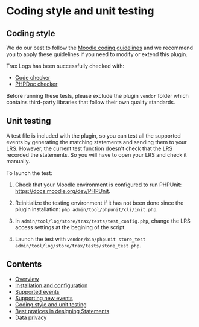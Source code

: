 # Coding style and unit testing

## Coding style

We do our best to follow the [Moodle coding guidelines](https://docs.moodle.org/dev/Coding_style) and we recommend you to apply these guidelines if you need to modify or extend this plugin.

Trax Logs has been successfully checked with:
- [Code checker](http://moodle.org/plugins/view.php?plugin=local_codechecker)
- [PHPDoc checker](https://github.com/marinaglancy/moodle-local_moodlecheck)

Before running these tests, please exclude the plugin `vendor` folder which contains third-party libraries that follow their own quality standards.


## Unit testing

A test file is included with the plugin, so you can test all the supported events 
by generating the matching statements and sending them to your LRS.
However, the current test function doesn't check that the LRS recorded the statements.
So you will have to open your LRS and check it manually.

To launch the test:

1. Check that your Moodle environment is configured to run PHPUnit: https://docs.moodle.org/dev/PHPUnit.

2. Reinitialize the testing environment if it has not been done since the plugin installation: `php admin/tool/phpunit/cli/init.php`.

3. In `admin/tool/log/store/trax/tests/test_config.php`, change the LRS access settings at the begining of the script.

4. Launch the test with `vendor/bin/phpunit store_test admin/tool/log/store/trax/tests/store_test.php`.


## Contents

* [Overview](../README.md)
* [Installation and configuration](install.md)
* [Supported events](events.md)
* [Supporting new events](extend.md)
* [Coding style and unit testing](test.md)
* [Best pratices in designing Statements](best-practices.md)
* [Data privacy](privacy.md)

